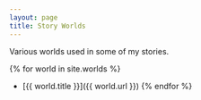 ```yaml
---
layout: page
title: Story Worlds
---
```


Various worlds used in some of my stories.

{% for world in site.worlds %}
* [{{ world.title }}]({{ world.url }})
{% endfor %}
